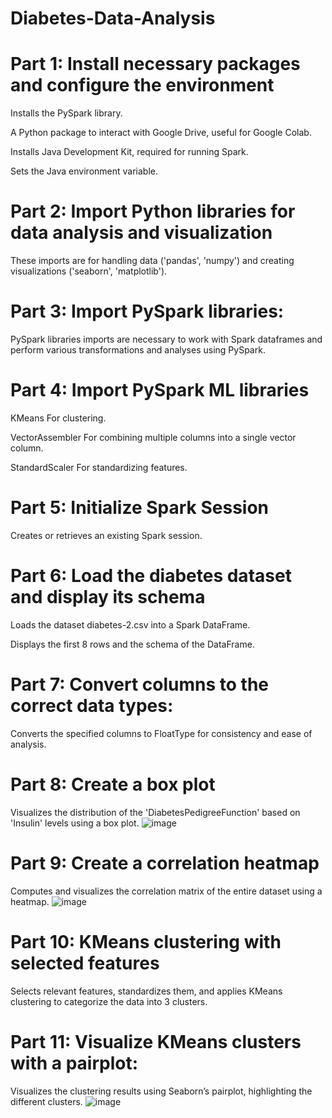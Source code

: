 # Diabetes-Data-Analysis
# Part 1: Install necessary packages and configure the environment
Installs the PySpark library.

A Python package to interact with Google Drive, useful for Google Colab.

Installs Java Development Kit, required for running Spark.

Sets the Java environment variable.
# Part 2: Import Python libraries for data analysis and visualization
These imports are for handling data ('pandas', 'numpy') and creating visualizations ('seaborn', 'matplotlib').
# Part 3: Import PySpark libraries:
PySpark libraries imports are necessary to work with Spark dataframes and perform various transformations and analyses using PySpark.
# Part 4: Import PySpark ML libraries
KMeans For clustering.

VectorAssembler For combining multiple columns into a single vector column.

StandardScaler For standardizing features.
# Part 5: Initialize Spark Session
Creates or retrieves an existing Spark session.
# Part 6: Load the diabetes dataset and display its schema
Loads the dataset diabetes-2.csv into a Spark DataFrame.

Displays the first 8 rows and the schema of the DataFrame.
# Part 7: Convert columns to the correct data types:
Converts the specified columns to FloatType for consistency and ease of analysis.
# Part 8: Create a box plot
Visualizes the distribution of the 'DiabetesPedigreeFunction' based on 'Insulin' levels using a box plot.
![image](https://github.com/user-attachments/assets/d71f5bda-6810-4fae-b718-e427be063e2e)
# Part 9: Create a correlation heatmap
Computes and visualizes the correlation matrix of the entire dataset using a heatmap.
![image](https://github.com/user-attachments/assets/9ac31824-b857-47ef-a5f9-8331912bf6a7)
# Part 10: KMeans clustering with selected features
Selects relevant features, standardizes them, and applies KMeans clustering to categorize the data into 3 clusters.
# Part 11: Visualize KMeans clusters with a pairplot:
Visualizes the clustering results using Seaborn’s pairplot, highlighting the different clusters.
![image](https://github.com/user-attachments/assets/70034274-d2e7-47d8-9be7-2a4b34b0bb34)
